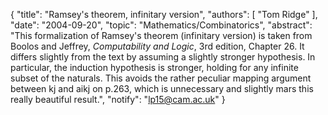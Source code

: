 {
    "title": "Ramsey's theorem, infinitary version",
    "authors": [
        "Tom Ridge"
    ],
    "date": "2004-09-20",
    "topic": "Mathematics/Combinatorics",
    "abstract": "This formalization of Ramsey's theorem (infinitary version) is taken from Boolos and Jeffrey, <i>Computability and Logic</i>, 3rd edition, Chapter 26. It differs slightly from the text by assuming a slightly stronger hypothesis. In particular, the induction hypothesis is stronger, holding for any infinite subset of the naturals. This avoids the rather peculiar mapping argument between kj and aikj on p.263, which is unnecessary and slightly mars this really beautiful result.",
    "notify": "lp15@cam.ac.uk"
}
